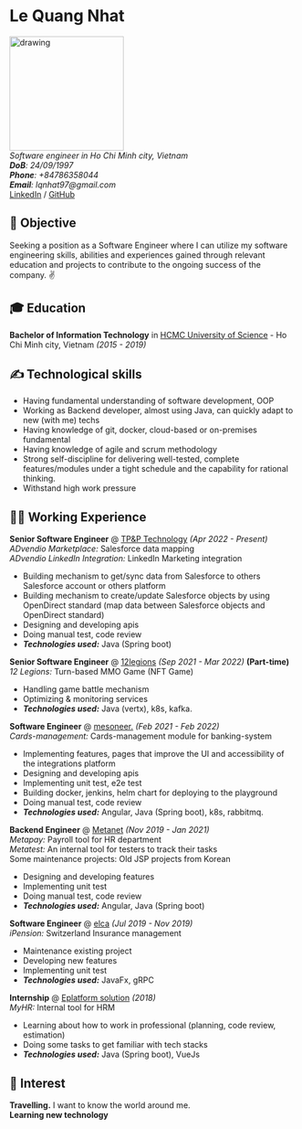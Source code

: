 # Le Quang Nhat

<img src="https://github.com/lqnhat97/my-digital-cv/blob/gh-pages/img/my_img.JPG?raw=true" alt="drawing" style="width:200px;"/> <br>
_Software engineer in Ho Chi Minh city, Vietnam_ <br>
_**DoB**: 24/09/1997_ <br>
_**Phone**: +84786358044_ <br>
_**Email**: lqnhat97@gmail.com_ <br>
[LinkedIn](https://www.linkedin.com/in/lqnhat97/) / [GitHub](https://github.com/lqnhat97/)

## 🎯 Objective

Seeking a position as a Software Engineer where I can utilize my software engineering skills, abilities and experiences gained through relevant education and projects to contribute to the ongoing success of the company. ✌️ <br> 

## 🎓 Education

**Bachelor of Information Technology** in [HCMC University of Science](https://www.hcmus.edu.vn/) - Ho Chi Minh city, Vietnam _(2015 - 2019)_

## ✍️ Technological skills

- Having fundamental understanding of software development, OOP
- Working as Backend developer, almost using Java, can quickly adapt to new (with me) techs
- Having knowledge of git, docker, cloud-based or on-premises fundamental
- Having knowledge of agile and scrum methodology
- Strong self-discipline for delivering well-tested, complete features/modules under a tight schedule and the capability for rational thinking.
- Withstand high work pressure

## 👨‍💻 Working Experience

**Senior Software Engineer** @ [TP&P Technology](https://www.tpptechnology.com/) _(Apr 2022 - Present)_ <br>
_ADvendio Marketplace:_ Salesforce data mapping <br>
_ADvendio LinkedIn Integration:_ LinkedIn Marketing integration

- Building mechanism to get/sync data from Salesforce to others Salesforce account or others platform
- Building mechanism to create/update Salesforce objects by using OpenDirect standard (map data between Salesforce objects and OpenDirect standard)
- Designing and developing apis
- Doing manual test, code review
- **_Technologies used:_** Java (Spring boot)

**Senior Software Engineer** @ [12legions](https://12legions.io/) _(Sep 2021 - Mar 2022)_ **(Part-time)** <br>
_12 Legions:_ Turn-based MMO Game (NFT Game)

- Handling game battle mechanism
- Optimizing & monitoring services
- **_Technologies used:_** Java (vertx), k8s, kafka.

**Software Engineer** @ [mesoneer.](https://www.mesoneer.io/en/) _(Feb 2021 - Feb 2022)_ <br>
_Cards-management:_ Cards-management module for banking-system

- Implementing features, pages that improve the UI and accessibility of the integrations platform
- Designing and developing apis
- Implementing unit test, e2e test
- Building docker, jenkins, helm chart for deploying to the playground
- Doing manual test, code review
- **_Technologies used:_** Angular, Java (Spring boot), k8s, rabbitmq.

**Backend Engineer** @ [Metanet](https://www.metanet.co.kr/) _(Nov 2019 - Jan 2021)_ <br>
_Metapay:_ Payroll tool for HR department <br>
_Metatest:_ An internal tool for testers to track their tasks <br>
Some maintenance projects: Old JSP projects from Korean

- Designing and developing features
- Implementing unit test
- Doing manual test, code review
- **_Technologies used:_** Angular, Java (Spring boot)

**Software Engineer** @ [elca](https://www.elca.vn/) _(Jul 2019 - Nov 2019)_ <br>
_iPension:_ Switzerland Insurance management

- Maintenance existing project
- Developing new features
- Implementing unit test
- **_Technologies used:_** JavaFx, gRPC

**Internship** @ [Eplatform solution](https://www.eplatform.vn/) _(2018)_ <br>
_MyHR:_ Internal tool for HRM

- Learning about how to work in professional (planning, code review, estimation)
- Doing some tasks to get familiar with tech stacks
- **_Technologies used:_** Java (Spring boot), VueJs

## 🧸 Interest

**Travelling.** I want to know the 
world around me.<br>
**Learning new technology**
